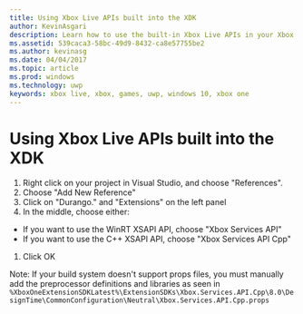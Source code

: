 ```yaml
---
title: Using Xbox Live APIs built into the XDK
author: KevinAsgari
description: Learn how to use the built-in Xbox Live APIs in your Xbox Developer Kit (XDK) project.
ms.assetid: 539caca3-58bc-49d9-8432-ca8e57755be2
ms.author: kevinasg
ms.date: 04/04/2017
ms.topic: article
ms.prod: windows
ms.technology: uwp
keywords: xbox live, xbox, games, uwp, windows 10, xbox one
---
```


# Using Xbox Live APIs built into the XDK

1. Right click on your project in Visual Studio, and choose "References".
1. Choose "Add New Reference"
1. Click on "Durango.<build number>" and "Extensions" on the left panel
1. In the middle, choose either:
- If you want to use the WinRT XSAPI API, choose "Xbox Services API"
- If you want to use the C++ XSAPI API, choose "Xbox Services API Cpp"
1. Click OK

Note: If your build system doesn't support props files, you must manually add the preprocessor definitions and libraries as seen in
`%XboxOneExtensionSDKLatest%\ExtensionSDKs\Xbox.Services.API.Cpp\8.0\DesignTime\CommonConfiguration\Neutral\Xbox.Services.API.Cpp.props`
